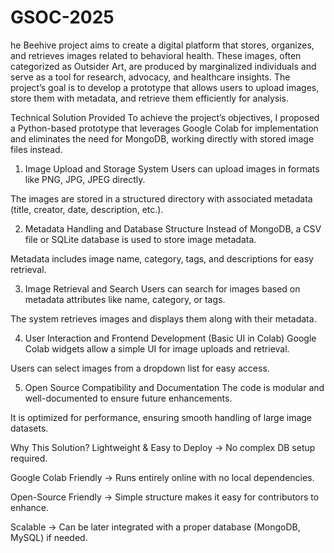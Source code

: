 # GSOC-2025
he Beehive project aims to create a digital platform that stores, organizes, and retrieves images related to behavioral health. These images, often categorized as Outsider Art, are produced by marginalized individuals and serve as a tool for research, advocacy, and healthcare insights. The project’s goal is to develop a prototype that allows users to upload images, store them with metadata, and retrieve them efficiently for analysis.

Technical Solution Provided
To achieve the project’s objectives, I proposed a Python-based prototype that leverages Google Colab for implementation and eliminates the need for MongoDB, working directly with stored image files instead.

1. Image Upload and Storage System
Users can upload images in formats like PNG, JPG, JPEG directly.

The images are stored in a structured directory with associated metadata (title, creator, date, description, etc.).

2. Metadata Handling and Database Structure
Instead of MongoDB, a CSV file or SQLite database is used to store image metadata.

Metadata includes image name, category, tags, and descriptions for easy retrieval.

3. Image Retrieval and Search
Users can search for images based on metadata attributes like name, category, or tags.

The system retrieves images and displays them along with their metadata.

4. User Interaction and Frontend Development (Basic UI in Colab)
Google Colab widgets allow a simple UI for image uploads and retrieval.

Users can select images from a dropdown list for easy access.

5. Open Source Compatibility and Documentation
The code is modular and well-documented to ensure future enhancements.

It is optimized for performance, ensuring smooth handling of large image datasets.

Why This Solution?
Lightweight & Easy to Deploy → No complex DB setup required.

Google Colab Friendly → Runs entirely online with no local dependencies.

Open-Source Friendly → Simple structure makes it easy for contributors to enhance.

Scalable → Can be later integrated with a proper database (MongoDB, MySQL) if needed.


